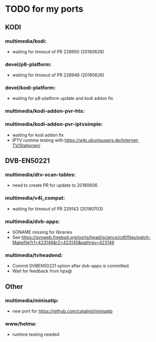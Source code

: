 # TODO for my ports

## KODI

### multimedia/kodi:
- waiting for timeout of PR 228950 (20180626)

### devel/p8-platform:
- waiting for timeout of PR 228948 (20180626)

### devel/kodi-platform:
- waiting for p8-platform update and kodi addon fix

### multimedia/kodi-addon-pvr-hts:
### multimedia/kodi-addon-pvr-iptvsimple:
- waiting for kodi addon fix
- IPTV runtime testing with https://wiki.ubuntuusers.de/Internet-TV/Stationen/


## DVB-EN50221

### multimedia/dtv-scan-tables:
- need to create PR for update to 20180606

### multimedia/v4l_compat:
- waiting for timeout of PR 229143 (20180703)

### multimedia/dvb-apps:
- SONAME missing for libraries
- See https://svnweb.freebsd.org/ports/head/science/cdf/files/patch-Makefile?r1=423146&r2=423145&pathrev=423146

### multimedia/tvheadend:
- Commit DVBEN50221 option after dvb-apps is committed
- Wait for feedback from hps@


## Other

### multimedia/minisatip:
- new port for https://github.com/catalinii/minisatip

### www/helma:
- runtime testing needed

